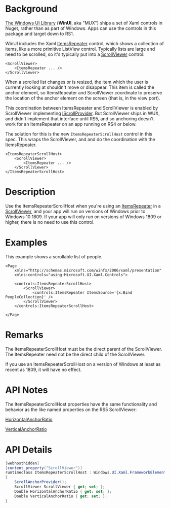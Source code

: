 # Background
[The Windows UI Library](https://docs.microsoft.com/en-us/uwp/toolkits/winui/) (**WinUI**, aka "MUX")
ships a set of Xaml controls in Nuget, rather than as part of Windows. Apps can use the
controls in this package and target down to RS1.

WinUI includes the Xaml 
[ItemsRepeater](https://docs.microsoft.com/en-us/uwp/api/microsoft.ui.xaml.controls.itemsrepeater)
control, which shows a collection of items, like a more primitive ListView control. Typically 
lists are large and need to be scrolled, so it's typically put into a
[ScrollViewer](https://docs.microsoft.com/uwp/api/Windows.UI.Xaml.Controls.ScrollViewer) control:

```xaml
<ScrollViewer>
    <ItemsRepeater ... />
</ScrollViewer>
```

When a scrolled list changes or is resized, the item which the user is currently looking at shouldn't move
or disappear. This item is called the anchor element, so ItemsRepeater and ScrollViewer coordinate
to preserve the location of the anchor element on the screen (that is, in the view port).

This coordination between ItemsRepeater and ScrollViewer is enabled by ScrollViewer implementing
[IScrollProvider](https://docs.microsoft.com/uwp/api/Windows.UI.Xaml.Automation.Provider.IScrollProvider).
But ScrollViewer ships in WUX, and didn't implement that interface until RS5, and
so anchoring doesn't work for an ItemsRepeater on an app running on RS4 or below.

The solution for this is the new `ItemsRepeaterScrollHost` control in this spec.
This wraps the ScrollViewer, and and do the coordination with the ItemsRepeater.

```xaml
<ItemsRepeaterScrollHost>
    <ScrollViewer>
        <ItemsRepeater ... />
    </ScrollViewer>
</ItemsRepeaterScrollHost> 
```

# Description
<!-- Use this section to provide a brief description of the feature.
For an example, see the introduction to the PasswordBox control 
(http://docs.microsoft.com/windows/uwp/design/controls-and-patterns/password-box). -->

Use the ItemsRepeaterScrollHost when you're using an 
[ItemsRepeater](https://docs.microsoft.com/en-us/uwp/api/microsoft.ui.xaml.controls.itemsrepeater) 
in a [ScrollViewer](https://docs.microsoft.com/uwp/api/Windows.UI.Xaml.Controls.ScrollViewer),
and your app will run on versions of Windows prior to Windows 10 1809. If your app will only run
on versions of Windows 1809 or higher, there is no need to use this control.

# Examples
This example shows a scrollable list of people.

```xaml
<Page
    xmlns="http://schemas.microsoft.com/winfx/2006/xaml/presentation"
    xmlns:controls="using:Microsoft.UI.Xaml.Controls">

    <controls:ItemsRepeaterScrollHost>
        <ScrollViewer>
            <controls:ItemsRepeater ItemsSource='{x:Bind PeopleCollection}' />
        </ScrollViewer>
    </controls:ItemsRepeaterScrollHost> 
    
</Page
```

# Remarks
The ItemsRepeaterScrollHost must be the direct parent of the ScrollViewer.
The ItemsRepeater need not be the direct child of the ScrollViewer.

If you use an ItemsRepeaterScrollHost on a version of Windows at least as recent
as 1809, it will have no effect.

# API Notes
The ItemsRepeaterScrollHost properties have the
same functionality and behavior as the like named properties
on the RS5 ScrollViewer:

[HorizontalAnchorRatio](https://docs.microsoft.com/en-us/uwp/api/Windows.UI.Xaml.Controls.ScrollViewer.HorizontalAnchorRatio)

[VerticalAnchorRatio](https://docs.microsoft.com/uwp/api/Windows.UI.Xaml.Controls.ScrollViewer.VerticalAnchorRatio)

# API Details
```C#
[webhosthidden]
[content_property("ScrollViewer")]
runtimeclass ItemsRepeaterScrollHost : Windows.UI.Xaml.FrameworkElement
{
    ScrollAnchorProvider();
    ScrollViewer ScrollViewer { get; set; };
    Double HorizontalAnchorRatio { get; set; };
    Double VerticalAnchorRatio { get; set; };
}
```
